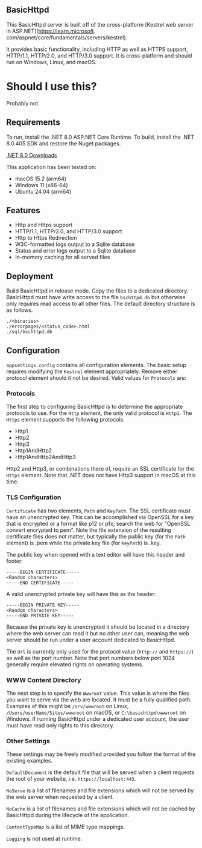 ## BasicHttpd

This BasicHttpd server is built off of the cross-platform [Kestrel web server in ASP.NET](https://learn.microsoft.
com/aspnet/core/fundamentals/servers/kestrel).

It provides basic functionality, including HTTP as well as HTTPS support, HTTP/1.1, HTTP/2.0, and HTTP/3.0 support. 
It is cross-platform and should run on Windows, Linux, and macOS.

# Should I use this?

Probably not.

## Requirements

To run, install the .NET 8.0 ASP.NET Core Runtime. To build, install the .NET 8.0.405 SDK and restore the Nuget 
packages.

[.NET 8.0 Downloads](https://dotnet.microsoft.com/download/dotnet/8.0)

This application has been tested on:

* macOS 15.2 (arm64)
* Windows 11 (x86-64)
* Ubuntu 24.04 (arm64)

## Features

* Http and Https support
* HTTP/1.1, HTTP/2.0, and HTTP/3.0 support
* Http to Https Redirection
* W3C-formatted logs output to a Sqlite database
* Status and error logs output to a Sqlite database
* In-memory caching for all served files

## Deployment

Build BasicHttpd in release mode. Copy the files to a dedicated directory. BasicHttpd must have write access to the 
file `bschttpd.db` but otherwise only requires read access to all other files. The default directory structure is as 
follows.

```text
./<binaries>
./errorpages/<status_code>.html
./sql/bschttpd.db
```

## Configuration

`appsettings.config` contains all configuration elements. The basic setup requires modifying the `Kestrel` element 
appropriately. Remove either protocol element should it not be desired. Valid values for `Protocols` are:

### Protocols

The first step to configuring BasicHttpd is to determine the appropriate protocols to use. For the `Http` element, 
the only valid protocol is `Http1`. The `Https` element supports the following protocols.

* Http1
* Http2
* Http3
* Http1AndHttp2
* Http1AndHttp2AndHttp3

Http2 and Http3, or combinations there of, require an SSL certificate for the `Https` element. Note that .NET does 
not have Http3 support in macOS at this time.

### TLS Configuration

`Certificate` has two elements, `Path` and `KeyPath`. The SSL certificate must have an unencrypted key. This can 
be accomplished via OpenSSL for a key that is encrypted or a format like p12 or pfx; search the web for "OpenSSL 
convert encrypted to pem". Note the file extension of the resulting certificate files does not matter, but typically 
the public key (for the `Path` element) is .pem while the private key file (for `KeyPath`) is .key.

The public key when opened with a text editor will have this header and footer:

```text
-----BEGIN CERTIFICATE-----
<Random characters>
-----END CERTIFICATE-----
```
A valid unencrypted private key will have this as the header:

```text
-----BEGIN PRIVATE KEY-----
<Random characters>
-----END PRIVATE KEY-----
```
Because the private key is unencrypted it should be located in a directory where the web server can read it but no 
other user can, meaning the web server should be run under a user account dedicated to BasicHttpd.

The `Url` is currently only used for the protocol value (`http://` and `https://`) as well as the port number. Note 
that port numbers below port 1024 generally require elevated rights on operating systems.

### WWW Content Directory

The next step is to specify the `Wwwroot` value. This value is where the files you want to serve via the web are 
located. It must be a fully qualified path. Examples of this might be `/srv/wwwroot` on Linux, 
`/Users/userName/Sites/wwwroot` on macOS, or `C:\basichttpd\wwwroot` on Windows. If running BasicHttpd under a 
dedicated user account, the user must have read only rights to this directory.

### Other Settings

These settings may be freely modified provided you follow the format of the existing examples.

`DefaultDocument` is the default file that will be served when a client requests the root of your website, i.e. 
`https://localhost:443`.

`NoServe` is a list of filenames and file extensions which will not be served by the web server when requested by a 
client.

`NoCache` is a list of filenames and file extensions which will not be cached by BasicHttpd during the lifecycle of 
the application.

`ContentTypeMap` is a list of MIME type mappings.

`Logging` is not used at runtime.